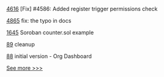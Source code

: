 
[4616](https://github.com/hyperledger/iroha/pull/4616) [Fix] #4586: Added register trigger permissions check

[4865](https://github.com/hyperledger/fabric/pull/4865) fix: the typo in docs

[1645](https://github.com/hyperledger/solang/pull/1645) Soroban counter.sol example

[89](https://github.com/hyperledger-labs/hyperledger-community-management-tools/pull/89) cleanup

[88](https://github.com/hyperledger-labs/hyperledger-community-management-tools/pull/88) initial version - Org Dashboard


[See more >>>](https://start-here.hyperledger.org/pull-requests)
